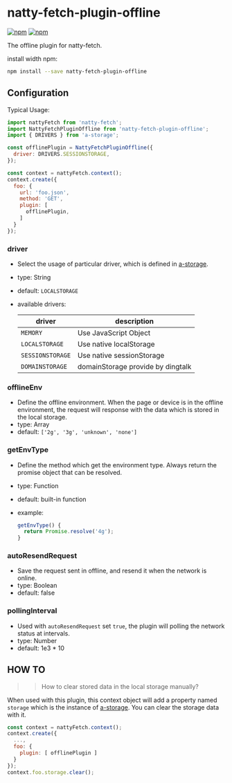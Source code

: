 # natty-fetch-plugin-offline

[![npm](https://img.shields.io/npm/v/natty-fetch-plugin-offline.svg)](https://www.npmjs.com/package/natty-fetch-plugin-offline)
[![npm](https://img.shields.io/npm/dm/natty-fetch-plugin-offline.svg)](https://www.npmjs.com/package/natty-fetch-plugin-offline)

The offline plugin for natty-fetch.

install width npm:

```sh
npm install --save natty-fetch-plugin-offline
```

## Configuration

Typical Usage:

```js
import nattyFetch from 'natty-fetch';
import NattyFetchPluginOffline from 'natty-fetch-plugin-offline';
import { DRIVERS } from 'a-storage';

const offlinePlugin = NattyFetchPluginOffline({
  driver: DRIVERS.SESSIONSTORAGE,
});

const context = nattyFetch.context();
context.create({
  foo: {
    url: 'foo.json',
    method: 'GET',
    plugin: [
      offlinePlugin,
    ]
  }
});
```

### driver

- Select the usage of particular driver, which is defined in [a-storage](https://github.com/macisi/a-storage).
- type: String
- default: `LOCALSTORAGE`
- available drivers:

  driver | description
  --- | ---
  `MEMORY` | Use JavaScript Object
  `LOCALSTORAGE` | Use native localStorage
  `SESSIONSTORAGE` | Use native sessionStorage
  `DOMAINSTORAGE` | domainStorage provide by dingtalk

### offlineEnv

- Define the offline environment. When the page or device is in the offline environment, the request will response with the data which is stored in the local storage.
- type: Array
- default: `['2g', '3g', 'unknown', 'none']`


### getEnvType

- Define the method which get the environment type. Always return the promise object that can be resolved.
- type: Function
- default: built-in function
- example: 

  ```js
  getEnvType() {
    return Promise.resolve('4g');
  }
  ```

### autoResendRequest

- Save the request sent in offline, and resend it when the network is online.
- type: Boolean
- default: false

### pollingInterval

- Used with `autoResendRequest` set `true`, the plugin will polling the network status at intervals.
- type: Number
- default: 1e3 * 10

## HOW TO

>> How to clear stored data in the local storage manually?

When used with this plugin, this context object will add a property named `storage` which is the instance of [a-storage](https://github.com/macisi/a-storage). You can clear the storage data with it.
```js
const context = nattyFetch.context();
context.create({
  ...,
  foo: {
    plugin: [ offlinePlugin ]
  }
});
context.foo.storage.clear();

```